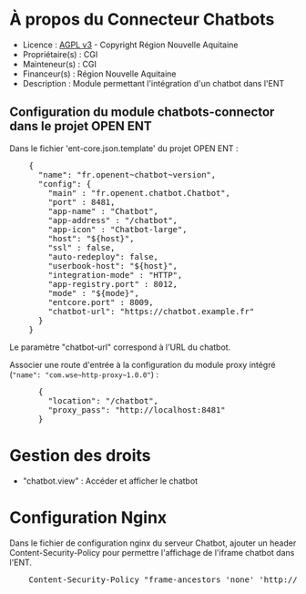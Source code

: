 # À propos du Connecteur Chatbots

* Licence : [AGPL v3](http://www.gnu.org/licenses/agpl.txt) - Copyright Région Nouvelle Aquitaine
* Propriétaire(s) : CGI
* Mainteneur(s) : CGI
* Financeur(s) : Région Nouvelle Aquitaine
* Description : Module permettant l'intégration d'un chatbot dans l'ENT

## Configuration du module chatbots-connector dans le projet OPEN ENT

Dans le fichier 'ent-core.json.template' du projet OPEN ENT :

<pre>
    {
      "name": "fr.openent~chatbot~version",
      "config": {
        "main" : "fr.openent.chatbot.Chatbot",
        "port" : 8481,
        "app-name" : "Chatbot",
    	"app-address" : "/chatbot",
    	"app-icon" : "Chatbot-large",
        "host": "${host}",
        "ssl" : false,
        "auto-redeploy": false,
        "userbook-host": "${host}",
        "integration-mode" : "HTTP",
        "app-registry.port" : 8012,
        "mode" : "${mode}",
        "entcore.port" : 8009,
        "chatbot-url": "https://chatbot.example.fr"
      }
    }
</pre>

Le paramètre "chatbot-url" correspond à l'URL du chatbot.

Associer une route d'entrée à la configuration du module proxy intégré (`"name": "com.wse~http-proxy~1.0.0"`) :
<pre>
      {
        "location": "/chatbot",
        "proxy_pass": "http://localhost:8481"
      }
</pre>

# Gestion des droits

* "chatbot.view" : Accéder et afficher le chatbot

# Configuration Nginx

Dans le fichier de configuration nginx du serveur Chatbot, ajouter un header Content-Security-Policy pour permettre
l'affichage de l'iframe chatbot dans l'ENT.

<pre>
    Content-Security-Policy "frame-ancestors 'none' 'http://url-plateforme-ent.fr';"
</pre>


